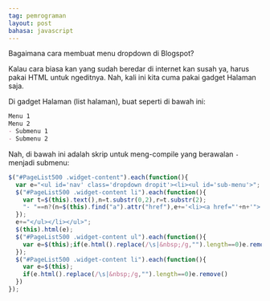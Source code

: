 ```yaml
---
tag: pemrograman
layout: post
bahasa: javascript
---
```


Bagaimana cara membuat menu dropdown di Blogspot?

Kalau cara biasa kan yang sudah beredar di internet kan susah ya, harus pakai HTML untuk ngeditnya. Nah, kali ini kita cuma pakai gadget Halaman saja.

Di gadget Halaman (list halaman), buat seperti di bawah ini:

```markdown
Menu 1
Menu 2
- Submenu 1
- Submenu 2
```

Nah, di bawah ini adalah skrip untuk meng-compile yang berawalan `- ` menjadi submenu:

```javascript
$("#PageList500 .widget-content").each(function(){
  var e="<ul id='nav' class='dropdown dropit'><li><ul id='sub-menu'>";
  $("#PageList500 .widget-content li").each(function(){
    var t=$(this).text(),n=t.substr(0,2),r=t.substr(2);
    "- "==n?(n=$(this).find("a").attr("href"),e+='<li><a href="'+n+'">'+r+"</a></li>"):(n=$(this).find("a").attr("href"),e+='</ul></li><li><a href="'+n+'">'+t+"</a><ul id='sub-menu'>")
  });
  e+="</ul></li></ul>";
  $(this).html(e);
  $("#PageList500 .widget-content ul").each(function(){
    var e=$(this);if(e.html().replace(/\s|&nbsp;/g,"").length==0)e.remove()
  });
  $("#PageList500 .widget-content li").each(function(){
    var e=$(this);
    if(e.html().replace(/\s|&nbsp;/g,"").length==0)e.remove()
  })
});
```